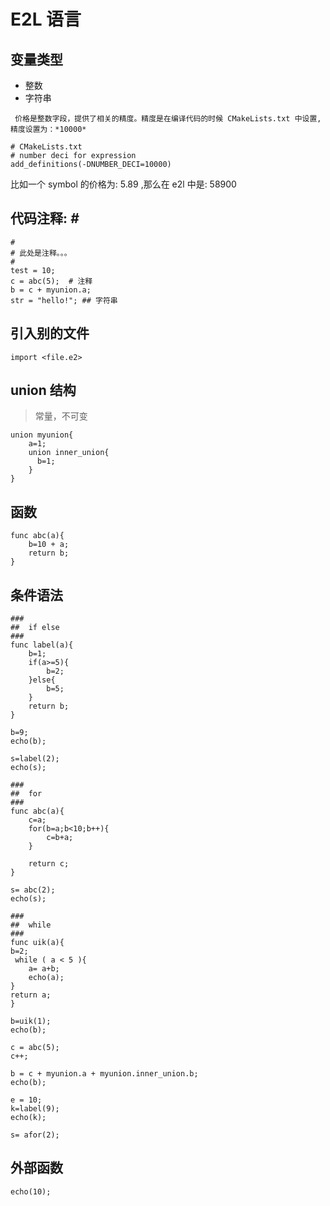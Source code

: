 # E2L 语言

## 变量类型

- 整数
- 字符串

```
 价格是整数字段，提供了相关的精度。精度是在编译代码的时候 CMakeLists.txt 中设置, 精度设置为：*10000*
```

```
# CMakeLists.txt
# number deci for expression
add_definitions(-DNUMBER_DECI=10000)
```

比如一个 symbol 的价格为: 5.89 ,那么在 e2l 中是: 58900

## 代码注释: *#*

```
# 
# 此处是注释。。。
#
test = 10;
c = abc(5);  # 注释
b = c + myunion.a;
str = "hello!"; ## 字符串

```

## 引入别的文件

```
import <file.e2>
```

 

## union 结构

>常量，不可变

```
union myunion{
    a=1;
    union inner_union{
      b=1;
    }
}
```

## 函数
```
func abc(a){
    b=10 + a; 
    return b; 
}
```

## 条件语法

```
###
##  if else
###
func label(a){
    b=1;
    if(a>=5){
        b=2;
    }else{
        b=5;
    }
    return b;
}

b=9;
echo(b);

s=label(2);
echo(s);

###
##  for
###
func abc(a){
    c=a;
    for(b=a;b<10;b++){
        c=b+a;
    }

    return c;
}

s= abc(2);
echo(s);

###
##  while
###
func uik(a){
b=2;
 while ( a < 5 ){
    a= a+b;
    echo(a);
}
return a;
}

b=uik(1);
echo(b);

c = abc(5);  
c++;

b = c + myunion.a + myunion.inner_union.b;
echo(b);

e = 10;
k=label(9);
echo(k);

s= afor(2);
```

## 外部函数
```
echo(10);

```
